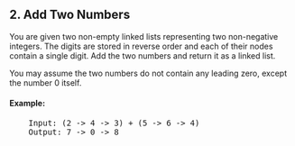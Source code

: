 ## 2. Add Two Numbers
You are given two non-empty linked lists representing two non-negative integers. The digits are stored in reverse order and each of their nodes contain a single digit. Add the two numbers and return it as a linked list.

You may assume the two numbers do not contain any leading zero, except the number 0 itself.

#### Example:
<pre>
    Input: (2 -> 4 -> 3) + (5 -> 6 -> 4)
    Output: 7 -> 0 -> 8
</pre>
